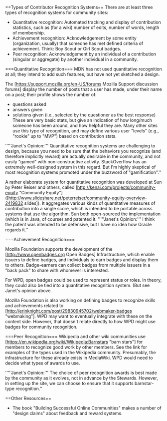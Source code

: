 ==Types of Contributor Recognition Systems==
There are at least three types of recognition systems for community sites:

* Quantitative recognition: Automated tracking and display of contribution statistics, such as (for a wiki) number of edits, number of words, length of membership.
* Achievement recognition: Acknowledgement by some entity (organization, usually) that someone has met defined criteria of achievement. Think: Boy Scout or Girl Scout badges.
* Peer recognition: Acknowledgement by an individual of a contribution (singular or aggregate) by another individual in a community.

===Quantitative Recognition===
MDN has not used quantitative recognition at all; they intend to add such features, but have not yet sketched a design.

The [https://support.mozilla.org/en-US/forums Mozilla Support discussion forums] display the number of posts that a user has made, under their name on a post; their profile shows the number of:
* questions asked
* answers given
* solutions given (i.e., selected by the questioner as the best response)
These are very basic stats, but give an indication of how long/much someone has been around, and how helpful they are. Many other sites use this type of recognition, and may define various user "levels" (e.g., "rookie" up to "MVP") based on contribution stats.

'''''Janet's Opinion:''' Quantitative recognition systems are challenging to design, because you need to be sure that the behaviors you recognize (and therefore implicitly reward) are actually desirable in the community, and not easily "gamed" with non-constructive activity. StackOverflow has an extremely well-designed system in this regard. But I'm highly skeptical of most recognition systems promoted under the buzzword of "gamification".''

A rather elaborate system for quantitative recognition was developed at Sun by Peter Reiser and others, called [http://kenai.com/projects/community-equity "Community Equity"] ([http://www.slideshare.net/peterreiser/community-equity-overview-2419832 slides]). It aggregates various kinds of quantitative measures of contribution into a single score, which is intended to be portable across systems that use the algorithm. Sun both open-sourced the implementation (which is in Java, of course) and patented it. '''''Janet's Opinion:''' I think the patent was intended to be defensive, but I have no idea how Oracle regards it.''

===Achievement Recognition===

Mozilla Foundation supports the development of the [http://www.openbadges.org Open Badges] Infrastructure, which enable issuers to define badges, and individuals to earn badges and display them to others. Badge-earners can collect badges from multiple issuers in a "back pack" to share with whomever is interested.

For WPD, open badges could be used to represent status or roles. In theory, they could also be tied into a quantitative recognition system. (But see Janet's opinion above.

Mozilla Foundation is also working on defining badges to recognize skills and achievements related to [http://erinknight.com/post/29830945702/webmaker-badges "webmaking"]. WPD may want to eventually integrate with these on the content side. However, that doesn't relate directly to how WPD might use badges for community recognition.

===Peer Recognition===
Wikipedia and other wiki communities use [https://en.wikipedia.org/wiki/Wikipedia:Barnstars "barn stars"] for members to recognize good work by other members. See the link for examples of the types used in the Wikipedia community. Presumably, the infrastructure for these already exists in MediaWiki. WPD would need to decide what types of awards to use. 

'''''Janet's Opinion:''' The choice of peer recognition awards is best made by the community as it evolves, not in advance by the Stewards. However, in setting up the site, we can choose to ensure that it supports barnstar-type recognition.''

==Other Resources==
* The book "Building Successful Online Communities" makes a number of "design claims" about feedback and reward systems.